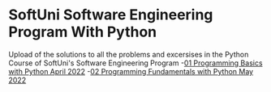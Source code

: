 # SoftUni Software Engineering Program With Python
Upload of the solutions to all the problems and excersises in the Python Course of SoftUni's Software Engineering Program
-[01 Programming Basics with Python April 2022](https://github.com/bopzen/SoftUni_Software_Engineering_Program_With_Python/tree/main/01%20Programming%20Basics%20with%20Python%20April%202022)
-[02 Programming Fundamentals with Python May 2022](https://github.com/bopzen/SoftUni_Software_Engineering_Program_With_Python/tree/main/02%20Programming%20Fundamentals%20with%20Python%20May%202022)
